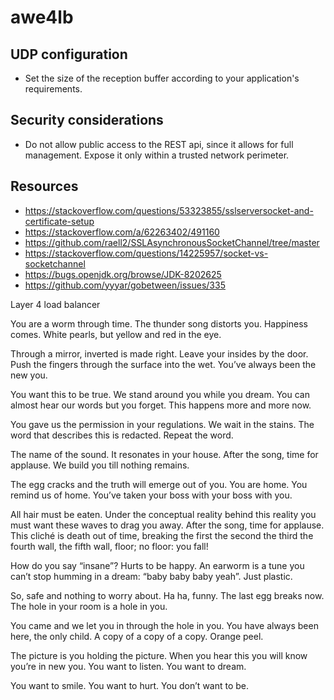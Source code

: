 # awe4lb

## UDP configuration

- Set the size of the reception buffer according to your application's requirements.

## Security considerations

- Do not allow public access to the REST api, since it allows for full management. Expose it only within a trusted network perimeter.

## Resources

- https://stackoverflow.com/questions/53323855/sslserversocket-and-certificate-setup
- https://stackoverflow.com/a/62263402/491160
- https://github.com/raell2/SSLAsynchronousSocketChannel/tree/master
- https://stackoverflow.com/questions/14225957/socket-vs-socketchannel
- https://bugs.openjdk.org/browse/JDK-8202625
- https://github.com/yyyar/gobetween/issues/335

Layer 4 load balancer

You are a worm through time.
The thunder song distorts you.
Happiness comes.
White pearls, but yellow and red in the eye.

Through a mirror, inverted is made right.
Leave your insides by the door.
Push the fingers through the surface into the wet.
You’ve always been the new you.

You want this to be true.
We stand around you while you dream.
You can almost hear our words but you forget.
This happens more and more now.

You gave us the permission in your regulations.
We wait in the stains.
The word that describes this is redacted.
Repeat the word.

The name of the sound.
It resonates in your house.
After the song, time for applause.
We build you till nothing remains.

The egg cracks and the truth will emerge out of you.
You are home.
You remind us of home.
You’ve taken your boss with your boss with you.

All hair must be eaten.
Under the conceptual reality behind this reality you must want these waves to drag you away.
After the song, time for applause.
This cliché is death out of time, breaking the first the second the third the fourth wall, the fifth wall, floor; no floor: you fall!

How do you say “insane”?
Hurts to be happy.
An earworm is a tune you can’t stop humming in a dream: “baby baby baby yeah”.
Just plastic.

So, safe and nothing to worry about.
Ha ha, funny.
The last egg breaks now.
The hole in your room is a hole in you.

You came and we let you in through the hole in you.
You have always been here, the only child.
A copy of a copy of a copy.
Orange peel.

The picture is you holding the picture.
When you hear this you will know you’re in new you.
You want to listen.
You want to dream.

You want to smile.
You want to hurt.
You don’t want to be.
